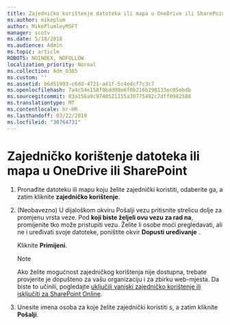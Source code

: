 ```yaml
---
title: Zajedničko korištenje datoteka ili mapa u OneDrive ili SharePoint
ms.author: mikeplum
author: MikePlumleyMSFT
manager: scotv
ms.date: 5/18/2018
ms.audience: Admin
ms.topic: article
ROBOTS: NOINDEX, NOFOLLOW
localization_priority: Normal
ms.collection: Adm_O365
ms.custom: ''
ms.assetid: b6d51993-c6dd-4721-a41f-5c4edcf7c3c7
ms.openlocfilehash: 7a4c54e158f0bdd08e6f0b216b298133ec05ebdb
ms.sourcegitcommit: 03a156a9c9740521155a30775492c7dff0982588
ms.translationtype: MT
ms.contentlocale: hr-HR
ms.lasthandoff: 03/22/2019
ms.locfileid: "30764731"
---
```

# <a name="share-a-file-or-folder-in-onedrive-or-sharepoint"></a>Zajedničko korištenje datoteka ili mapa u OneDrive ili SharePoint

1. Pronađite datoteku ili mapu koju želite zajednički koristiti, odaberite ga, a zatim kliknite **zajedničko korištenje**.
    
2. (Neobavezno) U dijaloškom okviru Pošalji vezu pritisnite strelicu dolje za promjenu vrsta veze. Pod **koji biste željeli ovu vezu za rad na**, promijenite tko može pristupiti vezu. Želite li osobe moći pregledavati, ali ne i uređivati svoje datoteke, poništite okvir **Dopusti uređivanje** . 
    
    Kliknite **Primijeni**.
    
    > [!NOTE]
    > Ako želite mogućnost zajedničkog korištenja nije dostupna, trebate provjerite je dopušteno za vašu organizaciju i za zbirku web-mjesta. Da biste to učinili, pogledajte [uključili vanjski zajedničko korištenje ili isključiti za SharePoint Online](https://go.microsoft.com/fwlink/?linkid=866426). 
  
3. Unesite imena osoba za koje želite zajednički koristiti s, a zatim kliknite **Pošalji**.
    

